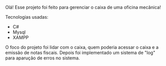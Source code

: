 Olá!
Esse projeto foi feito para gerenciar o caixa de uma oficina mecânica!

Tecnologias usadas:
  - C#
  - Mysql
  - XAMPP

O foco do projeto foi lidar com o caixa, quem poderia acessar o caixa e a emissão de notas fiscais. Depois foi implementado um sistema de "log" para aparução de erros no sistema.
